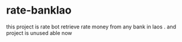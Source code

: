 # rate-banklao
this project is rate bot retrieve rate money from any bank in laos . and project is unused able now  


